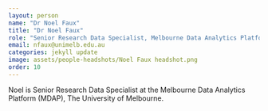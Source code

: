 ```yaml
---
layout: person
name: "Dr Noel Faux"
title: "Dr Noel Faux"
role: "Senior Research Data Specialist, Melbourne Data Analytics Platform"
email: nfaux@unimelb.edu.au
categories: jekyll update
image: assets/people-headshots/Noel Faux headshot.png
order: 10
---
```

Noel is Senior Research Data Specialist at the Melbourne Data Analytics Platform (MDAP), The University of Melbourne.
